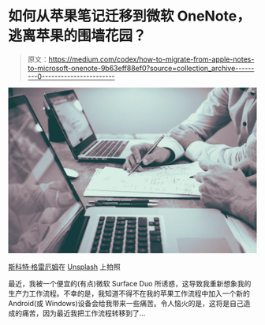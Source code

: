 # 如何从苹果笔记迁移到微软 OneNote，逃离苹果的围墙花园？

> 原文：<https://medium.com/codex/how-to-migrate-from-apple-notes-to-microsoft-onenote-9b63eff88ef0?source=collection_archive---------0----------------------->

![](img/b78d554e92e7c2c9600c60b333bddb49.png)

[斯科特·格雷厄姆](https://unsplash.com/@homajob?utm_source=medium&utm_medium=referral)在 [Unsplash](https://unsplash.com?utm_source=medium&utm_medium=referral) 上拍照

最近，我被一个便宜的(有点)微软 Surface Duo 所诱惑，这导致我重新想象我的生产力工作流程。不幸的是，我知道不得不在我的苹果工作流程中加入一个新的 Android(或 Windows)设备会给我带来一些痛苦。令人恼火的是，这将是自己造成的痛苦，因为最近我把工作流程转移到了…